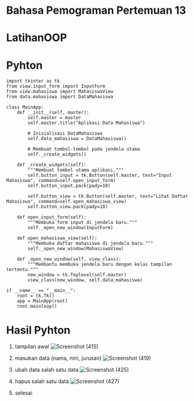 # Bahasa Pemograman Pertemuan 13

# LatihanOOP

# Pyhton 

```
import tkinter as tk
from view.input_form import InputForm
from view.mahasiswa import MahasiswaView
from data.mahasiswa import DataMahasiswa

class MainApp:
    def __init__(self, master):
        self.master = master
        self.master.title("Aplikasi Data Mahasiswa")

        # Inisialisasi DataMahasiswa
        self.data_mahasiswa = DataMahasiswa()

        # Membuat tombol-tombol pada jendela utama
        self._create_widgets()

    def _create_widgets(self):
        """Membuat tombol utama aplikasi."""
        self.button_input = tk.Button(self.master, text="Input Mahasiswa", command=self.open_input_form)
        self.button_input.pack(pady=10)

        self.button_view = tk.Button(self.master, text="Lihat Daftar Mahasiswa", command=self.open_mahasiswa_view)
        self.button_view.pack(pady=10)

    def open_input_form(self):
        """Membuka form input di jendela baru."""
        self._open_new_window(InputForm)

    def open_mahasiswa_view(self):
        """Membuka daftar mahasiswa di jendela baru."""
        self._open_new_window(MahasiswaView)

    def _open_new_window(self, view_class):
        """Membantu membuka jendela baru dengan kelas tampilan tertentu."""
        new_window = tk.Toplevel(self.master)
        view_class(new_window, self.data_mahasiswa)

if __name__ == "__main__":
    root = tk.Tk()
    app = MainApp(root)
    root.mainloop()
```

# Hasil Pyhton

1. tampilan awal
![Screenshot (415)](https://github.com/user-attachments/assets/444ef14f-8e64-4392-94af-8f059b62aca9)

2. masukan data (nama, nim, jurusan)
![Screenshot (419)](https://github.com/user-attachments/assets/27605805-9f1f-414a-8360-0437a7faf44a)

3. ubah data salah satu data
![Screenshot (425)](https://github.com/user-attachments/assets/f183a786-8c5a-4a65-a38d-d95fb0d4669f)

4. hapus salah satu data
![Screenshot (427)](https://github.com/user-attachments/assets/33aff9a2-fdd3-48f8-96aa-ed9bc8f93906)

5. selesai
